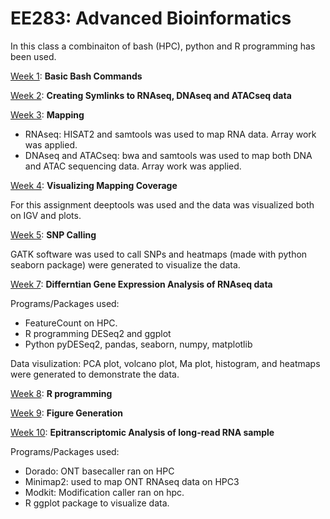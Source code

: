 # EE283: Advanced Bioinformatics

In this class a combinaiton of bash (HPC), python and R programming has been used. 

[Week 1](homework1.md): **Basic Bash Commands** 

[Week 2](homework2.md): **Creating Symlinks to RNAseq, DNAseq and ATACseq data**

[Week 3](week3.md): **Mapping**

  - RNAseq: HISAT2 and samtools was used to map RNA data. Array work was applied.
  - DNAseq and ATACseq: bwa and samtools was used to map both DNA and ATAC sequencing data. Array work was applied.

[Week 4](week4.md): **Visualizing Mapping Coverage**  

 For this assignment deeptools was used and the data was visualized both on IGV and plots.

[Week 5](week5.md): **SNP Calling**

 GATK software was used to call SNPs and heatmaps (made with python seaborn package) were generated to visualize the data.

[Week 7](week7.md): **Differntian Gene Expression Analysis of RNAseq data**

 Programs/Packages used:
   - FeatureCount on HPC.
   - R programming DESeq2 and ggplot 
   - Python pyDESeq2, pandas, seaborn, numpy, matplotlib 

 Data visulization:
    PCA plot, volcano plot, Ma plot, histogram, and heatmaps were generated to demonstrate the data.

[Week 8](week8.md): **R programming**

[Week 9](week9.md): **Figure Generation**

[Week 10](week10.md): **Epitranscriptomic Analysis of long-read RNA sample**

Programs/Packages used:
 - Dorado: ONT basecaller ran on HPC 
 - Minimap2: used to map ONT RNAseq data on HPC3 
 - Modkit: Modification caller ran on hpc. 
 - R ggplot package to visualize data. 
